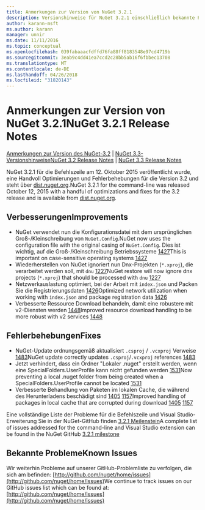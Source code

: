 ```yaml
---
title: Anmerkungen zur Version von NuGet 3.2.1
description: Versionshinweise für NuGet 3.2.1 einschließlich bekannte Probleme, Fehlerbehebungen, Funktionen und Archivierung von dcrs Design.
author: karann-msft
ms.author: karann
manager: unnir
ms.date: 11/11/2016
ms.topic: conceptual
ms.openlocfilehash: 039fabaaacfdffd76fa88ff8183548e97cd4719b
ms.sourcegitcommit: 3eab9c4dd41ea7ccd2c28bb5ab16f6fbbec13708
ms.translationtype: MT
ms.contentlocale: de-DE
ms.lasthandoff: 04/26/2018
ms.locfileid: "31820143"
---
```

# <a name="nuget-321-release-notes"></a><span data-ttu-id="3734a-103">Anmerkungen zur Version von NuGet 3.2.1</span><span class="sxs-lookup"><span data-stu-id="3734a-103">NuGet 3.2.1 Release Notes</span></span>

<span data-ttu-id="3734a-104">[Anmerkungen zur Version des NuGet-3.2](../release-notes/nuget-3.2.md) | [NuGet 3.3-Versionshinweise](../release-notes/nuget-3.3.md)</span><span class="sxs-lookup"><span data-stu-id="3734a-104">[NuGet 3.2 Release Notes](../release-notes/nuget-3.2.md) | [NuGet 3.3 Release Notes](../release-notes/nuget-3.3.md)</span></span>

<span data-ttu-id="3734a-105">NuGet 3.2.1 für die Befehlszeile am 12. Oktober 2015 veröffentlicht wurde, eine Handvoll Optimierungen und Fehlerbehebungen für die Version 3.2 und steht über [dist.nuget.org](http://dist.nuget.org/index.html).</span><span class="sxs-lookup"><span data-stu-id="3734a-105">NuGet 3.2.1 for the command-line was released October 12, 2015 with a handful of optimizations and fixes for the 3.2 release and is available from [dist.nuget.org](http://dist.nuget.org/index.html).</span></span>

## <a name="improvements"></a><span data-ttu-id="3734a-106">Verbesserungen</span><span class="sxs-lookup"><span data-stu-id="3734a-106">Improvements</span></span>

* <span data-ttu-id="3734a-107">NuGet verwendet nun die Konfigurationsdatei mit dem ursprünglichen Groß-/Kleinschreibung von `NuGet.Config`.</span><span class="sxs-lookup"><span data-stu-id="3734a-107">NuGet now uses the configuration file with the original casing of `NuGet.Config`.</span></span>  <span data-ttu-id="3734a-108">Dies ist wichtig, auf die Groß-/Kleinschreibung Betriebssysteme [1427](https://github.com/NuGet/Home/issues/1427)</span><span class="sxs-lookup"><span data-stu-id="3734a-108">This is important on case-sensitive operating systems [1427](https://github.com/NuGet/Home/issues/1427)</span></span>
* <span data-ttu-id="3734a-109">Wiederherstellen von NuGet ignoriert nun Dnx-Projekten (`*.xproj`), die verarbeitet werden soll, mit `dnu` [1227](https://github.com/NuGet/Home/issues/1227)</span><span class="sxs-lookup"><span data-stu-id="3734a-109">NuGet restore will now ignore dnx projects (`*.xproj`) that should be processed with `dnu` [1227](https://github.com/NuGet/Home/issues/1227)</span></span>
* <span data-ttu-id="3734a-110">Netzwerkauslastung optimiert, bei der Arbeit mit `index.json` und Packen Sie die Registrierungsdaten [1426](https://github.com/NuGet/Home/issues/1426)</span><span class="sxs-lookup"><span data-stu-id="3734a-110">Optimized network utilization when working with `index.json` and package registration data [1426](https://github.com/NuGet/Home/issues/1426)</span></span>
* <span data-ttu-id="3734a-111">Verbesserte Ressource Download behandeln, damit eine robustere mit v2-Diensten werden [1448](https://github.com/NuGet/Home/issues/1448)</span><span class="sxs-lookup"><span data-stu-id="3734a-111">Improved resource download handling to be more robust with v2 services [1448](https://github.com/NuGet/Home/issues/1448)</span></span>

## <a name="fixes"></a><span data-ttu-id="3734a-112">Fehlerbehebungen</span><span class="sxs-lookup"><span data-stu-id="3734a-112">Fixes</span></span>

* <span data-ttu-id="3734a-113">NuGet-Update ordnungsgemäß aktualisiert `.csproj` / `.vcxproj` Verweise [1483](https://github.com/NuGet/Home/issues/1483)</span><span class="sxs-lookup"><span data-stu-id="3734a-113">NuGet update correctly updates `.csproj`/`.vcxproj` references [1483](https://github.com/NuGet/Home/issues/1483)</span></span>
* <span data-ttu-id="3734a-114">Jetzt verhindert, dass ein Ordner "Lokaler .nuget" erstellt werden, wenn eine SpecialFolders.UserProfile kann nicht gefunden werden [1531](https://github.com/NuGet/Home/issues/1531)</span><span class="sxs-lookup"><span data-stu-id="3734a-114">Now preventing a local .nuget folder from being created when a SpecialFolders.UserProfile cannot be located [1531](https://github.com/NuGet/Home/issues/1531)</span></span>
* <span data-ttu-id="3734a-115">Verbesserte Behandlung von Paketen im lokalen Cache, die während des Herunterladens beschädigt sind [1405](https://github.com/NuGet/Home/issues/1405) [1157](https://github.com/NuGet/Home/issues/1157)</span><span class="sxs-lookup"><span data-stu-id="3734a-115">Improved handling of packages in local cache that are corrupted during download [1405](https://github.com/NuGet/Home/issues/1405) [1157](https://github.com/NuGet/Home/issues/1157)</span></span>

<span data-ttu-id="3734a-116">Eine vollständige Liste der Probleme für die Befehlszeile und Visual Studio-Erweiterung Sie in der NuGet-GitHub finden [3.2.1 Meilenstein](https://github.com/NuGet/Home/issues?q=milestone%3A3.2.1+is%3Aclosed)</span><span class="sxs-lookup"><span data-stu-id="3734a-116">A complete list of issues addressed for the command-line and Visual Studio extension can be found in the NuGet GitHub [3.2.1 milestone](https://github.com/NuGet/Home/issues?q=milestone%3A3.2.1+is%3Aclosed)</span></span>

## <a name="known-issues"></a><span data-ttu-id="3734a-117">Bekannte Probleme</span><span class="sxs-lookup"><span data-stu-id="3734a-117">Known Issues</span></span>

<span data-ttu-id="3734a-118">Wir weiterhin Probleme auf unserer GitHub-Problemliste zu verfolgen, die sich am befinden: [http://github.com/nuget/home/issues](http://github.com/nuget/home/issues)</span><span class="sxs-lookup"><span data-stu-id="3734a-118">We continue to track issues on our GitHub issues list which can be found at: [http://github.com/nuget/home/issues](http://github.com/nuget/home/issues)</span></span>